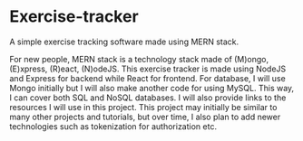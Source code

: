 # Exercise-tracker
A simple exercise tracking software made using MERN stack.

For new people, MERN stack is a technology stack made of (M)ongo, (E)xpress, (R)eact, (N)odeJS.
This exercise tracker is made using NodeJS and Express for backend while React for frontend. For database, I will use Mongo initially but I will also make another code for using MySQL. This way, I can cover both SQL and NoSQL databases. I will also provide links to the resources I will use in this project. This project may initially be similar to many other projects and tutorials, but over time, I also plan to add newer technologies such as tokenization for authorization etc.
